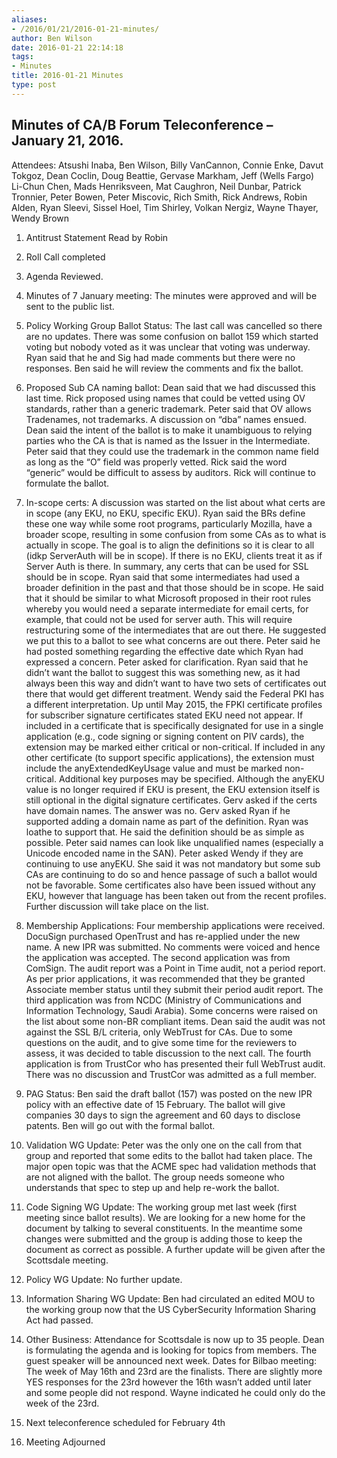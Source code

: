 ```yaml
---
aliases:
- /2016/01/21/2016-01-21-minutes/
author: Ben Wilson
date: 2016-01-21 22:14:18
tags:
- Minutes
title: 2016-01-21 Minutes
type: post
---
```


## Minutes of CA/B Forum Teleconference – January 21, 2016.

Attendees: Atsushi Inaba, Ben Wilson, Billy VanCannon, Connie Enke, Davut Tokgoz, Dean Coclin, Doug Beattie, Gervase Markham, Jeff (Wells Fargo) Li-Chun Chen, Mads Henriksveen, Mat Caughron, Neil Dunbar, Patrick Tronnier, Peter Bowen, Peter Miscovic, Rich Smith, Rick Andrews, Robin Alden, Ryan Sleevi, Sissel Hoel, Tim Shirley, Volkan Nergiz, Wayne Thayer, Wendy Brown

1. Antitrust Statement Read by Robin

1. Roll Call completed

1. Agenda Reviewed.

1. Minutes of 7 January meeting: The minutes were approved and will be sent to the public list.

1. Policy Working Group Ballot Status: The last call was cancelled so there are no updates. There was some confusion on ballot 159 which started voting but nobody voted as it was unclear that voting was underway. Ryan said that he and Sig had made comments but there were no responses. Ben said he will review the comments and fix the ballot.

1. Proposed Sub CA naming ballot: Dean said that we had discussed this last time. Rick proposed using names that could be vetted using OV standards, rather than a generic trademark. Peter said that OV allows Tradenames, not trademarks. A discussion on “dba” names ensued. Dean said the intent of the ballot is to make it unambiguous to relying parties who the CA is that is named as the Issuer in the Intermediate. Peter said that they could use the trademark in the common name field as long as the “O” field was properly vetted. Rick said the word “generic” would be difficult to assess by auditors. Rick will continue to formulate the ballot.

1. In-scope certs: A discussion was started on the list about what certs are in scope (any EKU, no EKU, specific EKU). Ryan said the BRs define these one way while some root programs, particularly Mozilla, have a broader scope, resulting in some confusion from some CAs as to what is actually in scope. The goal is to align the definitions so it is clear to all (idkp ServerAuth will be in scope). If there is no EKU, clients treat it as if Server Auth is there. In summary, any certs that can be used for SSL should be in scope. Ryan said that some intermediates had used a broader definition in the past and that those should be in scope. He said that it should be similar to what Microsoft proposed in their root rules whereby you would need a separate intermediate for email certs, for example, that could not be used for server auth. This will require restructuring some of the intermediates that are out there. He suggested we put this to a ballot to see what concerns are out there. Peter said he had posted something regarding the effective date which Ryan had expressed a concern. Peter asked for clarification. Ryan said that he didn’t want the ballot to suggest this was something new, as it had always been this way and didn’t want to have two sets of certificates out there that would get different treatment. Wendy said the Federal PKI has a different interpretation. Up until May 2015, the FPKI certificate profiles for subscriber signature certificates stated EKU need not appear. If included in a certificate that is specifically designated for use in a single application (e.g., code signing or signing content on PIV cards), the extension may be marked either critical or non-critical. If included in any other certificate (to support specific applications), the extension must include the anyExtendedKeyUsage value and must be marked non-critical. Additional key purposes may be specified. Although the anyEKU value is no longer required if EKU is present, the EKU extension itself is still optional in the digital signature certificates. Gerv asked if the certs have domain names. The answer was no. Gerv asked Ryan if he supported adding a domain name as part of the definition. Ryan was loathe to support that. He said the definition should be as simple as possible. Peter said names can look like unqualified names (especially a Unicode encoded name in the SAN). Peter asked Wendy if they are continuing to use anyEKU. She said it was not mandatory but some sub CAs are continuing to do so and hence passage of such a ballot would not be favorable. Some certificates also have been issued without any EKU, however that language has been taken out from the recent profiles. Further discussion will take place on the list.

1. Membership Applications: Four membership applications were received. DocuSign purchased OpenTrust and has re-applied under the new name. A new IPR was submitted. No comments were voiced and hence the application was accepted. The second application was from ComSign. The audit report was a Point in Time audit, not a period report. As per prior applications, it was recommended that they be granted Associate member status until they submit their period audit report. The third application was from NCDC (Ministry of Communications and Information Technology, Saudi Arabia). Some concerns were raised on the list about some non-BR compliant items. Dean said the audit was not against the SSL B/L criteria, only WebTrust for CAs. Due to some questions on the audit, and to give some time for the reviewers to assess, it was decided to table discussion to the next call. The fourth application is from TrustCor who has presented their full WebTrust audit. There was no discussion and TrustCor was admitted as a full member.

1. PAG Status: Ben said the draft ballot (157) was posted on the new IPR policy with an effective date of 15 February. The ballot will give companies 30 days to sign the agreement and 60 days to disclose patents. Ben will go out with the formal ballot.

1. Validation WG Update: Peter was the only one on the call from that group and reported that some edits to the ballot had taken place. The major open topic was that the ACME spec had validation methods that are not aligned with the ballot. The group needs someone who understands that spec to step up and help re-work the ballot.

1. Code Signing WG Update: The working group met last week (first meeting since ballot results). We are looking for a new home for the document by talking to several constituents. In the meantime some changes were submitted and the group is adding those to keep the document as correct as possible. A further update will be given after the Scottsdale meeting.

1. Policy WG Update: No further update.

1. Information Sharing WG Update: Ben had circulated an edited MOU to the working group now that the US CyberSecurity Information Sharing Act had passed.

1. Other Business: Attendance for Scottsdale is now up to 35 people. Dean is formulating the agenda and is looking for topics from members. The guest speaker will be announced next week.
   Dates for Bilbao meeting: The week of May 16th and 23rd are the finalists. There are slightly more YES responses for the 23rd however the 16th wasn’t added until later and some people did not respond. Wayne indicated he could only do the week of the 23rd.

1. Next teleconference scheduled for February 4th

1. Meeting Adjourned
